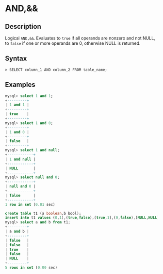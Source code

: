 # **AND,&&**

## **Description**

Logical `AND,&&`. Evaluates to `true` if all operands are nonzero and not NULL, to `false` if one or more operands are 0, otherwise NULL is returned.

## **Syntax**

```
> SELECT column_1 AND column_2 FROM table_name;
```

## **Examples**

```sql
mysql> select 1 and 1;
+---------+
| 1 and 1 |
+---------+
| true    |
+---------+
mysql> select 1 and 0;
+---------+
| 1 and 0 |
+---------+
| false   |
+---------+
mysql> select 1 and null;
+------------+
| 1 and null |
+------------+
| NULL       |
+------------+
mysql> select null and 0;
+------------+
| null and 0 |
+------------+
| false      |
+------------+
1 row in set (0.01 sec)
```

```sql
create table t1 (a boolean,b bool);
insert into t1 values (0,1),(true,false),(true,1),(0,false),(NULL,NULL);
mysql> select a and b from t1;
+---------+
| a and b |
+---------+
| false   |
| false   |
| true    |
| false   |
| NULL    |
+---------+
5 rows in set (0.00 sec)
```
